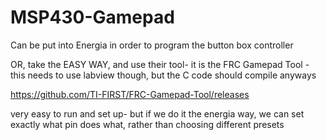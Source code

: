MSP430-Gamepad
==============

Can be put into Energia in order to program the button box controller

OR, take the EASY WAY, and use their tool- it is the 
FRC Gamepad Tool - this needs to use labview though, but the C code should compile anyways

https://github.com/TI-FIRST/FRC-Gamepad-Tool/releases

very easy to run and set up- but if we do it the energia way, we can set exactly what pin does what, rather than choosing different presets
